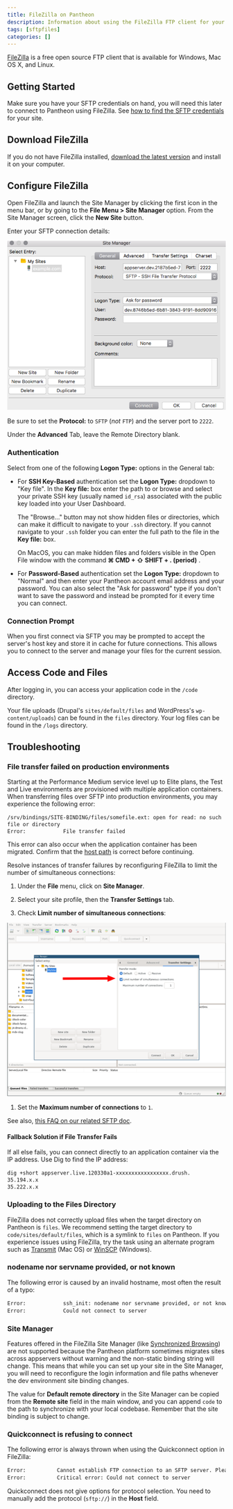 ```yaml
---
title: FileZilla on Pantheon
description: Information about using the FileZilla FTP client for your Pantheon Drupal or WordPress site.
tags: [sftpfiles]
categories: []
---
```


[FileZilla](https://FileZilla-project.org/) is a free open source FTP client that is available for Windows, Mac OS X, and Linux.

## Getting Started

Make sure you have your SFTP credentials on hand, you will need this later to connect to Pantheon using FileZilla. See [how to find the SFTP credentials](/sftp#sftp-connection-information) for your site.

## Download FileZilla

If you do not have FileZilla installed, [download the latest version](https://FileZilla-project.org/) and install it on your computer.

## Configure FileZilla

Open FileZilla  and launch the Site Manager by clicking the first icon in the menu bar, or by going to the **File Menu > Site Manager** option. From the Site Manager screen, click the **New Site** button.

Enter your SFTP connection details:

![Adding a new site to the Site Manager](../images/filezilla-new-site.png)

<Alert title="Note" type="info">

Be sure to set the **Protocol:** to `SFTP` (*not* `FTP`) and the server port to `2222`.

Under the **Advanced** Tab, leave the Remote Directory blank.

</Alert>

### Authentication

Select from one of the following **Logon Type:** options in the General tab:

 - For **SSH Key-Based** authentication set the **Logon Type:** dropdown to "Key file". In the **Key file:** box enter the path to or browse and select your private SSH key (usually named `id_rsa`) associated with the public key loaded into your User Dashboard.

    <Alert title="Note" type="info">

    The "Browse..." button may not show hidden files or directories, which can make it difficult to navigate to your `.ssh` directory. If you cannot navigate to your `.ssh` folder you can enter the full path to the file in the **Key file:** box.

    On MacOS, you can make hidden files and folders visible in the Open File window with the command **⌘ CMD + ⇧ SHIFT + . (period)** .

    </Alert>

 - For **Password-Based** authentication set the **Logon Type:** dropdown to "Normal" and then enter your Pantheon account email address and your password. You can also select the "Ask for password" type if you don't want to save the password and instead be prompted for it every time you can connect.

### Connection Prompt

When you first connect via SFTP you may be prompted to accept the server's host key and store it in cache for future connections. This allows you to connect to the server and manage your files for the current session.

## Access Code and Files

After logging in, you can access your application code in the `/code` directory.

Your file uploads (Drupal's `sites/default/files` and WordPress's `wp-content/uploads`) can be found in the `files` directory.  Your log files can be found in the `/logs` directory.

## Troubleshooting
### File transfer failed on production environments
Starting at the Performance Medium service level up to Elite plans, the Test and Live environments are provisioned with multiple application containers. When transferring files over SFTP into production environments, you may experience the following error:

```
/srv/bindings/SITE-BINDING/files/somefile.ext: open for read: no such file or directory
Error:            File transfer failed
```

This error can also occur when the application container has been migrated. Confirm that the [host path](/sftp#sftp-connection-information) is correct before continuing.

Resolve instances of transfer failures by reconfiguring FileZilla to limit the number of simultaneous connections:

1. Under the **File** menu, click on **Site Manager**.

1. Select your site profile, then the **Transfer Settings** tab.

1. Check **Limit number of simultaneous connections**:

  ![Limit simultaneous connections in Filezilla](../images/filezilla-limit-connections.png)

1. Set the **Maximum number of connections** to `1`.

See also, [this FAQ on our related SFTP doc](/sftp#i-am-receiving-errors-connecting-to-my-server-with-an-sftp-client).

#### Fallback Solution if File Transfer Fails
If all else fails, you can connect directly to an application container via the IP address. Use Dig to find the IP address:

```bash{outputLines:2-3}
dig +short appserver.live.120330a1-xxxxxxxxxxxxxxxxx.drush.
35.194.x.x
35.222.x.x
```

### Uploading to the Files Directory
FileZilla does not correctly upload files when the target directory on Pantheon is `files`. We recommend setting the target directory to `code/sites/default/files`, which is a symlink to `files` on Pantheon. If you experience issues using FileZilla, try the task using an alternate program such as [Transmit](https://panic.com/transmit/) (Mac OS) or [WinSCP](/winscp) (Windows).

### nodename nor servname provided, or not known
The following error is caused by an invalid hostname, most often the result of a typo:

```bash
Error:            ssh_init: nodename nor servname provided, or not known
Error:            Could not connect to server
```

### Site Manager
Features offered in the FileZilla Site Manager (like [Synchronized Browsing](https://wiki.filezilla-project.org/Using#Synchronized_Browsing)) are not supported because the Pantheon platform sometimes migrates sites across appservers without warning and the non-static binding string will change. This means that while you can set up your site in the Site Manager, you will need to reconfigure the login information and file paths whenever the dev environment site binding changes.

The value for **Default remote directory** in the Site Manager can be copied from the **Remote site** field in the main window, and you can append `code` to the path to synchronize with your local codebase. Remember that the site binding is subject to change.

### Quickconnect is refusing to connect

The following error is always thrown when using the Quickconnect option in FileZilla:


```bash
Error:        	Cannot establish FTP connection to an SFTP server. Please select proper protocol.
Error:        	Critical error: Could not connect to server
```

Quickconnect does not give options for protocol selection. You need to manually add the protocol (`sftp://`) in the **Host** field.
